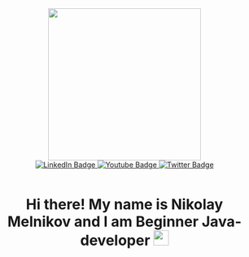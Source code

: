 <div id="header"  align = "center">
  <img src="https://media.giphy.com/media/RbDKaczqWovIugyJmW/giphy.gif" width="300"/>
</div>

<div id="badges" align = "center">
  <a href="https://www.linkedin.com/in/nikolay-melnikov-93619072/">
    <img src="https://img.shields.io/badge/LinkedIn-blue?style=for-the-badge&logo=linkedin&logoColor=white" alt="LinkedIn Badge"/>
  </a>
  <a href="https://vk.com/darenrilie">
    <img src="https://img.shields.io/badge/vkontakte-darkblue?style=for-the-badge&logo=vk&logoColor=white" alt="Youtube Badge"/>
  </a>
  <a href="https://t.me/darenrilie">
    <img src="https://img.shields.io/badge/telegram-white?style=for-the-badge&logo=telegram&logoColor=darkblue" alt="Twitter Badge"/>
  </a>
</div>
<p align = "center"">
<img src="https://komarev.com/ghpvc/?username=your-github-username&style=flat-square&color=blue" alt=""/></p>

<h1 align = "center"">
  Hi there! My name is Nikolay Melnikov and I am Beginner Java-developer
  <img src="https://media.giphy.com/media/hvRJCLFzcasrR4ia7z/giphy.gif" width="30px"/>
</h1>



<!--
**Nickolas990/Nickolas990** is a ✨ _special_ ✨ repository because its `README.md` (this file) appears on your GitHub profile.

Here are some ideas to get you started:

- 🔭 I’m currently working on ...
- 🌱 I’m currently learning ...
- 👯 I’m looking to collaborate on ...
- 🤔 I’m looking for help with ...
- 💬 Ask me about ...
- 📫 How to reach me: ...
- 😄 Pronouns: ...
- ⚡ Fun fact: ...
-->
